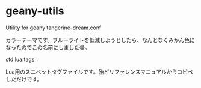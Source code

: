 # geany-utils
Utility for geany
tangerine-dream.conf

カラーテーマです。ブルーライトを低減しようとしたら、なんとなくみかん色になったのでこの名前にしました😁。

std.lua.tags

Lua用のスニペットタグファイルです。殆どリファレンスマニュアルからコピペしただけです。
